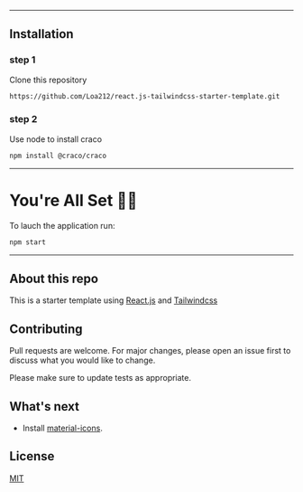 
---
## Installation

### step 1

Clone this repository

```bash
https://github.com/Loa212/react.js-tailwindcss-starter-template.git
```
### step 2

Use node to install craco

```bash
npm install @craco/craco
```

---

# You're All Set  👌🏻 

To lauch the application run:

```bash
npm start
```

---

## About this repo
This is a starter template using [React.js](https://reactjs.org/) and [Tailwindcss](https://tailwindcss.com/)

## Contributing
Pull requests are welcome. For major changes, please open an issue first to discuss what you would like to change.

Please make sure to update tests as appropriate.

## What's next
* Install [material-icons](https://fonts.google.com/icons).

## License
[MIT](https://choosealicense.com/licenses/mit/)

